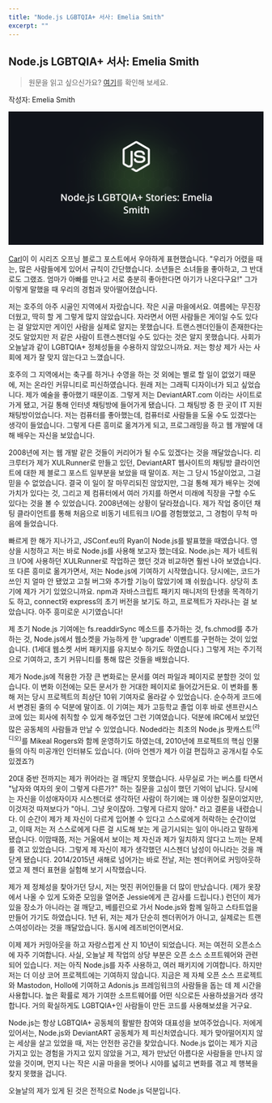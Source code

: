 ```yaml
---
title: "Node.js LGBTQIA+ 서사: Emelia Smith"
excerpt: ""
---
```



## Node.js LGBTQIA+ 서사: Emelia Smith
> 원문을 읽고 싶으신가요? [여기](https://nodejs.org/en/blog/community/2025-06-28-Emelia-Smith)를 확인해 보세요.

작성자: Emelia Smith

![](./attachments/1.png)

[Carl](https://nodejs.org/en/blog/community/2025-pride)이 이 시리즈 오프닝 블로그 포스트에서 우아하게 표현했습니다. "우리가 어렸을 때는, 많은 사람들에게 있어서 규칙이 간단했습니다. 소년들은 소녀들을 좋아하고, 그 반대로도 그랬죠. 엄마가 아빠를 만나고 서로 충분히 좋아한다면 아기가 나온다구요!" 그가 이렇게 말했을 때 우리의 경험과 맞아떨어졌습니다.

저는 호주의 아주 시골인 지역에서 자랐습니다. 작은 시골 마을에서요. 여름에는 무진장 더웠고, 딱히 할 게 그렇게 많지 않았습니다. 자라면서 어떤 사람들은 게이일 수도 있다는 걸 알았지만 게이인 사람을 실제로 알지는 못했습니다. 트랜스젠더인들이 존재한다는 것도 알았지만 저 같은 사람이 트랜스젠더일 수도 있다는 것은 알지 못했습니다. 사회가 오늘날과 같이 LGBTQIA+ 정체성들을 수용하지 않았으니까요. 저는 항상 제가 사는 사회에 제가 잘 맞지 않는다고 느꼈습니다.

호주의 그 지역에서는 축구를 하거나 수영을 하는 것 외에는 별로 할 일이 없었기 때문에, 저는 온라인 커뮤니티로 피신하였습니다. 원래 저는 그래픽 디자이너가 되고 싶었습니다. 제가 예술을 좋아했기 때문이죠. 그렇게 저는 DeviantART.com 이라는 사이트로 가게 됐고, 거길 통해 인터넷 채팅방에 들어가게 됐습니다. 그 채팅방 중 한 곳이 IT 지원 채팅방이었습니다. 저는 컴퓨터를 좋아했는데, 컴퓨터로 사람들을 도울 수도 있겠다는 생각이 들었습니다. 그렇게 다른 흥미로 옮겨가게 되고, 프로그래밍을 하고 웹 개발에 대해 배우는 자신을 보았습니다.

2008년에 저는 웹 개발 같은 것들이 커리어가 될 수도 있겠다는 것을 깨달았습니다. 리크루터가 제가 XULRunner로 만들고 있던, DeviantART 웹사이트의 채팅방 클라이언트에 대한 제 블로그 포스트 일부분을 보았을 때 말이죠. 저는 그 당시 15살이었고, 그걸 믿을 수 없었습니다. 결국 이 일이 잘 마무리되진 않았지만, 그걸 통해 제가 배우는 것에 가치가 있다는 것, 그리고 제 컴퓨터에서 여러 가지를 하면서 미래에 직장을 구할 수도 있다는 것을 볼 수 있었습니다. 2008년에는 상황이 달라졌습니다. 제가 작업 중이던 채팅 클라이언트를 통해 처음으로 비동기 네트워크 I/O를 경험했었고, 그 경험이 무척 마음에 들었습니다.

빠르게 한 해가 지나가고, JSConf.eu의 Ryan이 Node.js를 발표했을 때였습니다. 영상을 시청하고 저는 바로 Node.js를 사용해 보고자 했는데요. Node.js는 제가 네트워크 I/O에 사용하던 XULRunner로 작업하곤 했던 것과 비교하면 훨씬 나아 보였습니다. 또 다른 흥미로 옮겨가면서, 저는 Node.js에 기여하기 시작했습니다. 당시에는, 코드가 쓰인 지 얼마 안 됐었고 고칠 버그와 추가할 기능이 많았기에 꽤 쉬웠습니다. 상당히 초기에 제가 거기 있었으니까요. npm과 자바스크립트 패키지 매니저의 탄생을 목격하기도 하고, connect와 express의 초기 버전을 보기도 하고, 프로젝트가 자라나는 걸 보았습니다. 아주 흥미로운 시기였습니다!

제 초기 Node.js 기여에는 fs.readdirSync 메소드를 추가하는 것, fs.chmod를 추가하는 것, Node.js에서 웹소켓을 가능하게 한 'upgrade' 이벤트를 구현하는 것이 있었습니다. (1세대 웹소켓 서버 패키지를 유지보수 하기도 하였습니다.) 그렇게 저는 주기적으로 기여하고, 초기 커뮤니티를 통해 많은 것들을 배웠습니다.

제가 Node.js에 적용한 가장 큰 변화로는 문서를 여러 파일과 페이지로 분할한 것이 있습니다. 이 변화 이전에는 모든 문서가 한 거대한 페이지로 들어갔거든요. 이 변화를 통해 저는 당시 프로젝트의 최상단 10위 기여자로 올라갈 수 있었습니다. 순수하게 코드에서 변경된 줄의 수 덕분에 말이죠. 이 기여는 제가 고등학교 졸업 이후 바로 샌프란시스코에 있는 회사에 취직할 수 있게 해주었던 그런 기여였습니다. 덕분에 IRC에서 보았던 많은 공동체의 사람들과 만날 수 있었습니다. Noded라는 최초의 Node.js 팟캐스트<sup>(라디오)</sup>를 Mikeal Rogers와 함께 운영하기도 하였는데, 2010년에 프로젝트의 핵심 인물들의 아직 미공개인 인터뷰도 있습니다. (아마 언젠가 제가 이걸 편집하고 공개시킬 수도 있겠죠?)

20대 중반 전까지는 제가 퀴어라는 걸 깨닫지 못했습니다. 사무실로 가는 버스를 타면서 "남자와 여자의 옷이 그렇게 다른가?" 하는 질문을 고심이 했던 기억이 납니다. 당시에는 자신을 이성애자이자 시스젠더로 생각하던 사람이 하기에는 꽤 이상한 질문이었지만, 이것저것 따져보다가 "아니. 그냥 옷이잖아. 그렇게 다르지 않아." 라고 결론을 내렸습니다. 이 순간이 제가 제 자신이 다르게 입어볼 수 있다고 스스로에게 허락하는 순간이었고, 이때 저는 저 스스로에게 다른 걸 시도해 보는 게 금기시되는 일이 아니라고 말하게 됐습니다. 이맘때쯤, 저는 거울에서 보이는 제 자신과 제가 일치하지 않다고 느끼는 문제를 겪고 있었습니다. 그렇게 제 자신이 제가 생각했던 시스젠더 남성이 아니라는 것을 깨닫게 됐습니다. 2014/2015년 새해로 넘어가는 바로 전날, 저는 젠더퀴어로 커밍아웃하였고 제 젠더 표현을 실험해 보기 시작했습니다.

제가 제 정체성을 찾아가던 당시, 저는 멋진 퀴어인들을 더 많이 만났습니다. (제가 옷장에서 나올 수 있게 도와준 모임을 열어준 Jessie에게 큰 감사를 드립니다.) 런던이 제가 있을 장소가 아니라는 걸 깨닫고, 베를린으로 가서 Node.js와 함께 일하고 스타트업을 만들어 가기도 하였습니다. 1년 뒤, 저는 제가 단순히 젠더퀴어가 아니고, 실제로는 트랜스여성이라는 것을 깨달았습니다. 동시에 레즈비언이면서요.

이제 제가 커밍아웃을 하고 자랑스럽게 산 지 10년이 되었습니다. 저는 여전히 오픈소스에 자주 기여합니다. 사실, 오늘날 제 작업의 상당 부분은 오픈 소스 소프트웨어와 관련되어 있습니다. 저는 아직 Node.js를 자주 사용하고, 여러 패키지에 기여합니다. 하지만 저는 더 이상 코어 프로젝트에는 기여하지 않습니다. 지금은 제 자체 오픈 소스 프로젝트와 Mastodon, Hollo에 기여하고 Adonis.js 프레임워크의 사람들을 돕는 데 제 시간을 사용합니다. 높은 확률로 제가 기여한 소프트웨어를 어떤 식으로든 사용하셨을거라 생각합니다. 거의 확실하게도 LGBTQIA+인 사람들이 만든 코드를 사용해보셨을 거구요.

Node.js는 항상 LGBTQIA+ 공동체의 활발한 참여와 대표성을 보여주었습니다. 저에게 있어서는, Node.js와 DeviantART 공동체가 제 피신처였습니다. 제가 맞아떨어지지 않는 세상을 살고 있었을 때, 저는 안전한 공간을 찾았습니다. Node.js 없이는 제가 지금 가지고 있는 경험을 가지고 있지 않았을 거고, 제가 만났던 아름다운 사람들을 만나지 않았을 것이며, 먼지 나는 작은 시골 마을을 벗어나 시야를 넓히고 변화를 겪고 제 행복을 찾지 못했을 겁니다.

오늘날의 제가 있게 된 것은 전적으로 Node.js 덕분입니다.